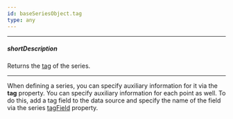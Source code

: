 ```yaml
---
id: baseSeriesObject.tag
type: any
---
```

---
##### shortDescription
Returns the [tag](/api-reference/20%20Data%20Visualization%20Widgets/dxChart/5%20Series%20Types/ChartSeries/tag.md '{basewidgetpath}/Configuration/series/#tag') of the series.

---
When defining a series, you can specify auxiliary information for it via the **tag** property. You can specify auxiliary information for each point as well. To do this, add a tag field to the data source and specify the name of the field via the series [tagField](/api-reference/20%20Data%20Visualization%20Widgets/dxChart/5%20Series%20Types/CommonSeries/tagField.md '{basewidgetpath}/Configuration/commonSeriesSettings/#tagField') property.